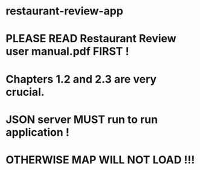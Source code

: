 # restaurant-review-app
#
# PLEASE READ Restaurant Review user manual.pdf FIRST !
#
# Chapters 1.2 and 2.3 are very crucial.
# JSON server MUST run to run application !
# OTHERWISE MAP WILL NOT LOAD !!!
#